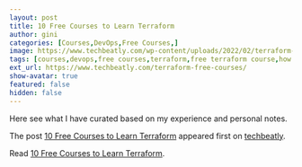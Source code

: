 ```yaml
---
layout: post
title: 10 Free Courses to Learn Terraform
author: gini
categories: [Courses,DevOps,Free Courses,]
image: https://www.techbeatly.com/wp-content/uploads/2022/02/terraform-free-courses-1024x576.png
tags: [courses,devops,free courses,terraform,free terraform course,how to learn terraform,learn iac,learn terraform,terraform free course,what is terraform,]
ext_url: https://www.techbeatly.com/terraform-free-courses/
show-avatar: true
featured: false
hidden: false
---
```


<p>Here see what I have curated based on my experience and personal notes. </p>
<p>The post <a href="https://www.techbeatly.com/terraform-free-courses/" rel="nofollow">10 Free Courses to Learn Terraform</a> appeared first on <a href="https://www.techbeatly.com" rel="nofollow">techbeatly</a>.</p>

Read [10 Free Courses to Learn Terraform](https://www.techbeatly.com/terraform-free-courses/).